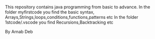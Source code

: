 This repository contains java programming from basic to advance.
In the folder myfirstcode you find the basic syntax, Arrays,Strings,loops,conditions,functions,patterns etc
In the folder 1stcode/.vscode you find Recursions,Backtracking etc


By Arnab Deb
